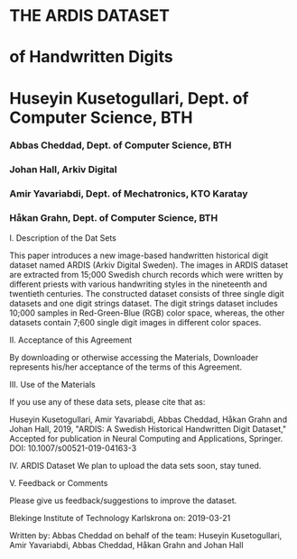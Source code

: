 #                                                 THE ARDIS DATASET
#                                                of Handwritten Digits
#                                                Huseyin Kusetogullari, Dept. of Computer Science, BTH
###                                                    Abbas Cheddad, Dept. of Computer Science, BTH
###                                                      Johan Hall, Arkiv Digital
###                                                    Amir Yavariabdi, Dept. of Mechatronics, KTO Karatay
###                                                     Håkan Grahn, Dept. of Computer Science, BTH

I. Description of the Dat Sets

This paper introduces a new image-based handwritten historical digit dataset named ARDIS (Arkiv Digital Sweden). The images in ARDIS dataset are extracted from 15;000 Swedish church records which were written
by different priests with various handwriting styles in the nineteenth and twentieth centuries. The constructed dataset consists of three single digit datasets and one digit strings dataset. The digit strings 
dataset includes 10;000 samples in Red-Green-Blue (RGB) color space, whereas, the other datasets contain 7;600 single digit images in different color spaces.



II.  Acceptance of this Agreement

By downloading or otherwise accessing the Materials, Downloader represents his/her acceptance of the terms of this Agreement.

III. Use of the Materials

If you use any of these data sets, please cite that as:

Huseyin Kusetogullari, Amir Yavariabdi, Abbas Cheddad, Håkan Grahn and Johan Hall, 2019, "ARDIS: A Swedish Historical Handwritten Digit Dataset," Accepted for publication in Neural Computing and Applications, Springer.
DOI: 10.1007/s00521-019-04163-3


IV. ARDIS Dataset
We plan to upload the data sets soon, stay tuned. 



V. Feedback or Comments

Please give us feedback/suggestions to improve the dataset.


Blekinge Institute of Technology
Karlskrona on: 2019-03-21

Written by:
Abbas Cheddad on behalf of the team:
Huseyin Kusetogullari, Amir Yavariabdi, Abbas Cheddad, Håkan Grahn and Johan Hall
